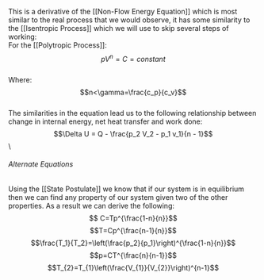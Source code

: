 This is a derivative of the [[Non-Flow Energy Equation]] which is most similar to the real process that we would observe, it has some similarity to the [[Isentropic Process]] which we will use to skip several steps of working:
\
For the [[Polytropic Process]]:
\
$$pV^n=C=constant$$
\
Where:
$$n<\gamma=\frac{c_p}{c_v}$$
\
The similarities in the equation lead us to the following relationship between change in internal energy, net heat transfer and work done:
\
$$\Delta U = Q - \frac{p_2 V_2 - p_1 v_1}{n - 1}$$
\
###### Alternate Equations
Using the [[State Postulate]] we know that if our system is in equilibrium then we can find any property of our system given two of the other properties. As a result we can derive the following:
\
$$ C=Tp^{\frac{1-n}{n}}$$
$$T=Cp^{\frac{n-1}{n}}$$
$$\frac{T_1}{T_2}=\left(\frac{p_2}{p_1}\right)^{\frac{1-n}{n}}$$
$$p=CT^{\frac{n}{n-1}}$$
$$T_{2}=T_{1}\left(\frac{V_{1}}{V_{2}}\right)^{n-1}$$

